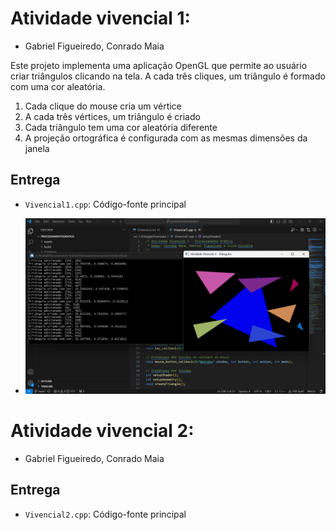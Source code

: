 # Atividade vivencial 1:
- Gabriel Figueiredo, Conrado Maia

Este projeto implementa uma aplicação OpenGL que permite ao usuário criar triângulos clicando na tela. A cada três cliques, um triângulo é formado com uma cor aleatória.

1. Cada clique do mouse cria um vértice
2. A cada três vértices, um triângulo é criado
3. Cada triângulo tem uma cor aleatória diferente
4. A projeção ortográfica é configurada com as mesmas dimensões da janela

## Entrega

- `Vivencial1.cpp`: Código-fonte principal

- ![alt text](images/image.png)

# Atividade vivencial 2:
- Gabriel Figueiredo, Conrado Maia


## Entrega

- `Vivencial2.cpp`: Código-fonte principal

